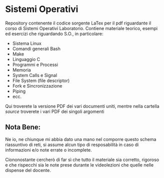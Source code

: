 # Sistemi Operativi
Repository contenente il codice sorgente LaTex per il pdf riguardante il corso di Sistemi Operativi Laboratorio.
Contiene materiale teorico, esempi ed esercizi che riguardando S.O., in particolare:
 - Sistema Linux
 - Comandi generali Bash
 - Make
 - Linguaggio C
 - Programmi e Processi
 - Memoria
 - System Calls e Signal
 - File System (file descriptor)
 - Fork e Sincronizzazione
 - Piping
 - ecc.

Qui troverete la versione PDF dei vari documenti uniti, mentre nella cartella _source_ troverete i vari PDF dei singoli argomenti

## Nota Bene:
Ne io, ne chiunque mi abbia dato una mano nel comporre questo schema riassuntivo di reti, si assume alcun tipo di resposabilità in caso di informazioni e/o note errate o incomplete.

Ciononostante cercherò di far sì che tutto il materiale sia corretto, rigoroso e che rispecchi sia le note prese durante le videolezioni che quelle nelle dispense del docente.
